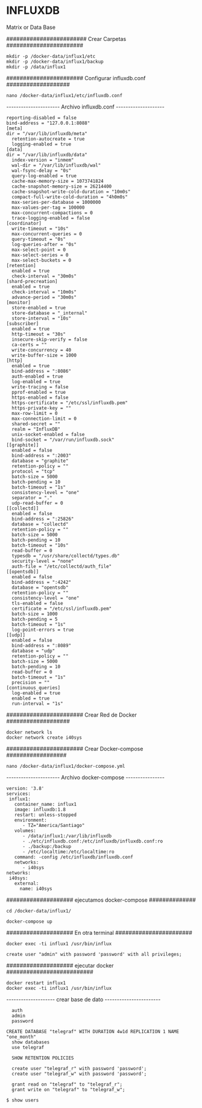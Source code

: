 # INFLUXDB
Matrix or Data Base

######################## Crear Carpetas #######################

```
mkdir -p /docker-data/influx1/etc
mkdir -p /docker-data/influx1/backup				
mkdir -p /data/influx1
```

####################### Configurar influxdb.conf ###################

```
nano /docker-data/influx1/etc/influxdb.conf
```

---------------------- Archivo influxdb.conf --------------------

```
reporting-disabled = false
bind-address = "127.0.0.1:8088"
[meta]
dir = "/var/lib/influxdb/meta"
  retention-autocreate = true
  logging-enabled = true
[data]
dir = "/var/lib/influxdb/data"
  index-version = "inmem"
  wal-dir = "/var/lib/influxdb/wal"
  wal-fsync-delay = "0s"
  query-log-enabled = true
  cache-max-memory-size = 1073741824
  cache-snapshot-memory-size = 26214400
  cache-snapshot-write-cold-duration = "10m0s"
  compact-full-write-cold-duration = "4h0m0s"
  max-series-per-database = 1000000
  max-values-per-tag = 100000
  max-concurrent-compactions = 0
  trace-logging-enabled = false
[coordinator]
  write-timeout = "10s"
  max-concurrent-queries = 0
  query-timeout = "0s"
  log-queries-after = "0s"
  max-select-point = 0
  max-select-series = 0
  max-select-buckets = 0
[retention]
  enabled = true
  check-interval = "30m0s"
[shard-precreation]
  enabled = true
  check-interval = "10m0s"
  advance-period = "30m0s"
[monitor]
  store-enabled = true
  store-database = "_internal"
  store-interval = "10s"
[subscriber]
  enabled = true
  http-timeout = "30s"
  insecure-skip-verify = false
  ca-certs = ""
  write-concurrency = 40
  write-buffer-size = 1000
[http]
  enabled = true
  bind-address = ":8086"
  auth-enabled = true
  log-enabled = true
  write-tracing = false
  pprof-enabled = true
  https-enabled = false
  https-certificate = "/etc/ssl/influxdb.pem"
  https-private-key = ""
  max-row-limit = 0
  max-connection-limit = 0
  shared-secret = ""
  realm = "InfluxDB"
  unix-socket-enabled = false
  bind-socket = "/var/run/influxdb.sock"
[[graphite]]
  enabled = false
  bind-address = ":2003"
  database = "graphite"
  retention-policy = ""
  protocol = "tcp"
  batch-size = 5000
  batch-pending = 10
  batch-timeout = "1s"
  consistency-level = "one"
  separator = "."
  udp-read-buffer = 0
[[collectd]]
  enabled = false
  bind-address = ":25826"
  database = "collectd"
  retention-policy = ""
  batch-size = 5000
  batch-pending = 10
  batch-timeout = "10s"
  read-buffer = 0
  typesdb = "/usr/share/collectd/types.db"
  security-level = "none"
  auth-file = "/etc/collectd/auth_file"
[[opentsdb]]
  enabled = false
  bind-address = ":4242"
  database = "opentsdb"
  retention-policy = ""
  consistency-level = "one"
  tls-enabled = false
  certificate = "/etc/ssl/influxdb.pem"
  batch-size = 1000
  batch-pending = 5
  batch-timeout = "1s"
  log-point-errors = true
[[udp]]
  enabled = false
  bind-address = ":8089"
  database = "udp"
  retention-policy = ""
  batch-size = 5000
  batch-pending = 10
  read-buffer = 0
  batch-timeout = "1s"
  precision = ""
[continuous_queries]
  log-enabled = true
  enabled = true
  run-interval = "1s"
```

####################### Crear Red de Docker ###################

```
docker network ls
docker network create i40sys
```

####################### Crear Docker-compose ##################

```
nano /docker-data/influx1/docker-compose.yml
```

---------------------- Archivo docker-compose ----------------

```
version: '3.8'
services:
 influx1:
   container_name: influx1
   image: influxdb:1.8
   restart: unless-stopped
   environment: 
      - TZ="America/Santiago"
   volumes:
      - /data/influx1:/var/lib/influxdb
      - ./etc/influxdb.conf:/etc/influxdb/influxdb.conf:ro
      - ./backup:/backup
      - /etc/localtime:/etc/localtime:ro
   command: -config /etc/influxdb/influxdb.conf
   networks:
      - i40sys
networks:
 i40sys:
   external:
     name: i40sys
```

#################### ejecutamos docker-compose ##############

```
cd /docker-data/influx1/

docker-compose up 
```

#################### En otra terminal #######################

```
docker exec -ti influx1 /usr/bin/influx

create user "admin" with password 'password' with all privileges;
```

#################### ejecutar docker ##########################

```
docker restart influx1
docker exec -ti influx1 /usr/bin/influx
```

-------------------- crear base de dato -----------------------

```
  auth
  admin
  password
  
CREATE DATABASE "telegraf" WITH DURATION 4w1d REPLICATION 1 NAME "one_month"
  show databases
  use telegraf
  
  SHOW RETENTION POLICIES
  
  create user "telegraf_r" with password 'password';
  create user "telegraf_w" with password 'password';
  
  grant read on "telegraf" to "telegraf_r";
  grant write on "telegraf" to "telegraf_w";

$ show users
```

